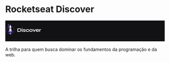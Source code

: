 # Rocketseat Discover

![Capa Rocketseat Discover](https://github.com/filipembraga/rocketseat-discover/blob/main/rocketseat-discover.jpg)

A trilha para quem busca dominar os fundamentos da programação e da web.
